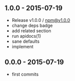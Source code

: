 

## 1.0.0 - 2015-07-19
- Release v1.0.0 / npm@v1.0.0
- change deps badge
- add related section
- run apidocs(1)
- sane defaults
- implement

## 0.0.0 - 2015-07-19
- first commits